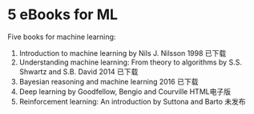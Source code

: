 # 5 eBooks for ML

Five books for machine learning:
1. Introduction to machine learning by Nils J. Nilsson 1998 已下载
2. Understanding machine learning: From theory to algorithms by S.S. Shwartz and S.B. David 2014 已下载
3. Bayesian reasoning and machine learning 2016 已下载
4. Deep learning by Goodfellow, Bengio and Courville HTML电子版
5. Reinforcement learning: An introduction by Suttona and Barto 未发布
